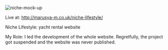 ![niche-mock-up](https://user-images.githubusercontent.com/29373747/133139744-36920dc7-a933-4ec6-b57e-69953cac47c5.png)

Live at: 
http://marusya-m.co.uk/niche-lifestyle/

Niche Lifestyle:
yacht rental website

My Role: 
I led the development of the whole website. Regretfully, the project got suspended and the website was never published.
